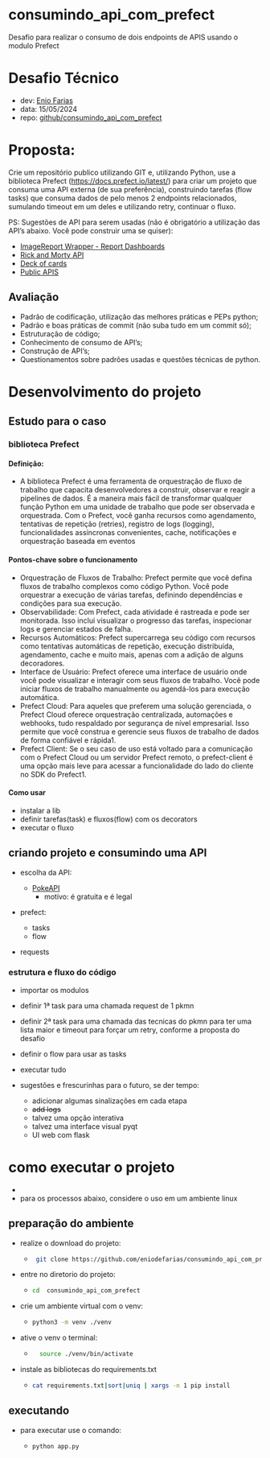 # consumindo_api_com_prefect
Desafio para realizar o consumo de dois endpoints de APIS usando o modulo Prefect



# Desafio Técnico

 - dev: [Enio Farias](mailto:eniodefarias@gmail.com)
 - data: 15/05/2024
 - repo: [github/consumindo_api_com_prefect](https://github.com/eniodefarias/consumindo_api_com_prefect)
 


# Proposta:
 Crie um repositório publico utilizando GIT e, utilizando Python, use a biblioteca Prefect (https://docs.prefect.io/latest/) para criar um projeto que consuma uma API externa (de sua preferência), construindo tarefas (flow tasks) que consuma dados de pelo menos 2 endpoints relacionados, sumulando timeout em um deles e utilizando retry, continuar o fluxo.

 PS: Sugestões de API para serem usadas (não é obrigatório a utilização das API’s abaixo. Você pode construir uma se quiser):
 - [ImageReport Wrapper - Report Dashboards](https://developers.thecatapi.com/)
 - [Rick and Morty API](https://rickandmortyapi.com)
 - [Deck of cards](https://deckofcardsapi.com)
 - [Public APIS](https://publicapis.dev)


## Avaliação

 - Padrão de codificação, utilização das melhores práticas e PEPs python;
 - Padrão e boas práticas de commit (não suba tudo em um commit só);
 - Estruturação de código;
 - Conhecimento de consumo de API’s;
 - Construção de API’s;
 - Questionamentos sobre padrões usadas e questões técnicas de python.

# Desenvolvimento do projeto

## Estudo para o caso

### biblioteca Prefect

#### Definição:
   - A biblioteca Prefect é uma ferramenta de orquestração de fluxo de trabalho que capacita desenvolvedores a construir, observar e reagir a pipelines de dados. É a maneira mais fácil de transformar qualquer função Python em uma unidade de trabalho que pode ser observada e orquestrada. Com o Prefect, você ganha recursos como agendamento, tentativas de repetição (retries), registro de logs (logging), funcionalidades assíncronas convenientes, cache, notificações e orquestração baseada em eventos

#### Pontos-chave sobre o funcionamento
 - Orquestração de Fluxos de Trabalho: Prefect permite que você defina fluxos de trabalho complexos como código Python. Você pode orquestrar a execução de várias tarefas, definindo dependências e condições para sua execução.
 - Observabilidade: Com Prefect, cada atividade é rastreada e pode ser monitorada. Isso inclui visualizar o progresso das tarefas, inspecionar logs e gerenciar estados de falha.
 - Recursos Automáticos: Prefect supercarrega seu código com recursos como tentativas automáticas de repetição, execução distribuída, agendamento, cache e muito mais, apenas com a adição de alguns decoradores.
 - Interface de Usuário: Prefect oferece uma interface de usuário onde você pode visualizar e interagir com seus fluxos de trabalho. Você pode iniciar fluxos de trabalho manualmente ou agendá-los para execução automática.
 - Prefect Cloud: Para aqueles que preferem uma solução gerenciada, o Prefect Cloud oferece orquestração centralizada, automações e webhooks, tudo respaldado por segurança de nível empresarial. Isso permite que você construa e gerencie seus fluxos de trabalho de dados de forma confiável e rápida1.
 - Prefect Client: Se o seu caso de uso está voltado para a comunicação com o Prefect Cloud ou um servidor Prefect remoto, o prefect-client é uma opção mais leve para acessar a funcionalidade do lado do cliente no SDK do Prefect1.

 #### Como usar
  - instalar a lib
  - definir tarefas(task) e fluxos(flow) com os decorators
  - executar o fluxo


## criando projeto e consumindo uma API

 - escolha da API:
   - [PokeAPI](https://pokeapi.co/)
     - motivo: é gratuita e é legal

 - prefect:
   - tasks
   - flow

 - requests

### estrutura e fluxo do código

 - importar os modulos
 - definir 1ª task para uma chamada request de 1 pkmn
 - definir 2ª task para uma chamada das tecnicas do pkmn para ter uma lista maior e timeout para forçar um retry, conforme a proposta do desafio
 - definir o flow para usar as tasks
 - executar tudo



 - sugestões e frescurinhas para o futuro, se der tempo:
   - adicionar algumas sinalizações em cada etapa
   - ~~add logs~~
   - talvez uma opção interativa 
   - talvez uma interface visual pyqt
   - UI web com flask

# como executar o projeto
 -
 - para os processos abaixo, considere o uso em um ambiente linux

## preparação do ambiente

 - realize o download do projeto:
   - ```bash
      git clone https://github.com/eniodefarias/consumindo_api_com_prefect.git 
     ```
 - entre no diretorio do projeto:
   - ```bash 
     cd  consumindo_api_com_prefect
     ```
 - crie um ambiente virtual com o venv:
   - ```bash
     python3 -m venv ./venv
     ```

 - ative o venv o terminal:
   - ```bash
       source ./venv/bin/activate
       ```
   
 - instale as bibliotecas do requirements.txt
   - ```bash
     cat requirements.txt|sort|uniq | xargs -n 1 pip install 
     ```
 
 
## executando
 - para executar use o comando:
   - ```bash
     python app.py     
        ```
   